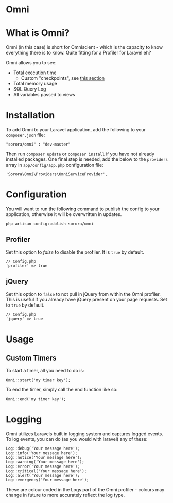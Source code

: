 Omni
=======

# What is Omni?

Omni (in this case) is short for Omniscient - which is the capacity to know everything there is to know. Quite fitting for a Profiler for Laravel eh?

Omni allows you to see:

- Total execution time
    - Custom "checkpoints", see [this section](#custom-timers)
- Total memory usage
- SQL Query Log
- All variables passed to views

# Installation
To add Omni to your Laravel application, add the following to your `composer.json` file:

    "sorora/omni" : "dev-master"

Then run `composer update` or `composer install` if you have not already installed packages. One final step is needed, add the below to the `providers` array in `app/config/app.php` configuration file:

    'Sorora\Omni\Providers\OmniServiceProvider',

# Configuration

You will want to run the following command to publish the config to your application, otherwise it will be overwritten in updates.

    php artisan config:publish sorora/omni

## Profiler

Set this option to *false* to disable the profiler. It is `true` by default.

    // Config.php
    'profiler' => true

## jQuery

Set this option to `false` to not pull in jQuery from within the Omni profiler. This is useful if you already have jQuery present on your page requests. Set to `true` by default.

    // Config.php
    'jquery' => true

# Usage

## Custom Timers

To start a timer, all you need to do is:
    
    Omni::start('my timer key');

To end the timer, simply call the end function like so:

    Omni::end('my timer key');

# Logging

Omni utilizes Laravels built in logging system and captures logged events. To log events, you can do (as you would with laravel) any of these:

    Log::debug('Your message here');
    Log::info('Your message here');
    Log::notice('Your message here');
    Log::warning('Your message here');
    Log::error('Your message here');
    Log::critical('Your message here');
    Log::alert('Your message here');
    Log::emergency('Your message here');

These are colour coded in the Logs part of the Omni profiler - colours may change in future to more accurately reflect the log type.